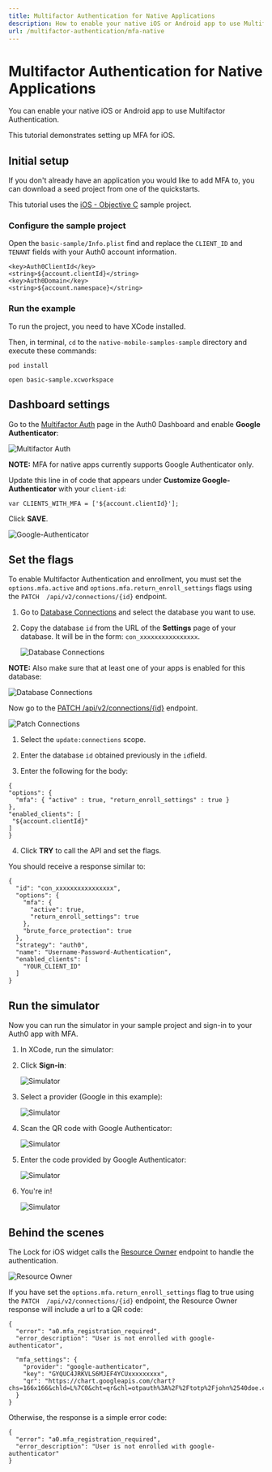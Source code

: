 ```yaml
---
title: Multifactor Authentication for Native Applications
description: How to enable your native iOS or Android app to use Multifactor Authentication.
url: /multifactor-authentication/mfa-native
---
```


# Multifactor Authentication for Native Applications

You can enable your native iOS or Android app to use Multifactor Authentication.

This tutorial demonstrates setting up MFA for iOS.

## Initial setup

If you don't already have an application you would like to add MFA to, you can download a seed project from one of the quickstarts.

This tutorial uses the [iOS - Objective C](/quickstart/native/ios-objc) sample project.

### Configure the sample project

Open the `basic-sample/Info.plist` find and replace the `CLIENT_ID` and `TENANT` fields with your Auth0 account information.

```
<key>Auth0ClientId</key>
<string>${account.clientId}</string>
<key>Auth0Domain</key>
<string>${account.namespace}</string>
```

### Run the example

To run the project, you need to have XCode installed.

Then, in terminal, `cd` to the `native-mobile-samples-sample` directory and execute these commands:

`pod install`

`open basic-sample.xcworkspace`

## Dashboard settings

Go to the [Multifactor Auth](${manage_url}/#/multifactor) page in the Auth0 Dashboard and enable **Google Authenticator**:

![Multifactor Auth](/media/articles/mfa/mfa-native/mfa-native-01.png)

**NOTE:** MFA for native apps currently supports Google Authenticator only.

Update this line in of code that appears under **Customize Google-Authenticator** with your `client-id`:

`var CLIENTS_WITH_MFA = ['${account.clientId}'];`

Click **SAVE**.

![Google-Authenticator](/media/articles/mfa/mfa-native/mfa-native-02.png)

## Set the flags

To enable Multifactor Authentication and enrollment, you must set the `options.mfa.active` and `options.mfa.return_enroll_settings` flags using the `PATCH  /api/v2/connections/{id}` endpoint.

1. Go to [Database Connections](${manage_url}/#/connections/database) and select the database you want to use.

2. Copy the database `id` from the URL of the **Settings** page of your database. It will be in the form: `con_xxxxxxxxxxxxxxxx`.

    ![Database Connections](/media/articles/mfa/mfa-native/mfa-native-03.png)

**NOTE:** Also make sure that at least one of your apps is enabled for this database:

![Database Connections](/media/articles/mfa/mfa-native/mfa-native-04.png)

Now go to the [PATCH /api/v2/connections/{id}](/api/management/v2#!/Connections/patch_connections_by_id) endpoint.

![Patch Connections](/media/articles/mfa/mfa-native/mfa-native-05.png)

1. Select the `update:connections` scope.

2. Enter the database `id` obtained previously in the `id`field.

3. Enter the following for the body:

  ```
{
 "options": {
    "mfa": { "active" : true, "return_enroll_settings" : true }
},
 "enabled_clients": [
   "${account.clientId}"
 ]
}
  ```
4. Click **TRY** to call the API and set the flags.

You should receive a response similar to:

```
{
  "id": "con_xxxxxxxxxxxxxxxx",
  "options": {
    "mfa": {
      "active": true,
      "return_enroll_settings": true
    },
    "brute_force_protection": true
  },
  "strategy": "auth0",
  "name": "Username-Password-Authentication",
  "enabled_clients": [
    "YOUR_CLIENT_ID"
  ]
}
```

## Run the simulator

Now you can run the simulator in your sample project and sign-in to your Auth0 app with MFA.

1. In XCode, run the simulator:

2. Click **Sign-in**:

    ![Simulator](/media/articles/mfa/mfa-native/mfa-native-06.png)

3. Select a provider (Google in this example):

    ![Simulator](/media/articles/mfa/mfa-native/mfa-native-07.png)

4. Scan the QR code with Google Authenticator:

    ![Simulator](/media/articles/mfa/mfa-native/mfa-native-08.png)

5. Enter the code provided by Google Authenticator:

    ![Simulator](/media/articles/mfa/mfa-native/mfa-native-09.png)

6. You're in!

    ![Simulator](/media/articles/mfa/mfa-native/mfa-native-10.png)

## Behind the scenes

The Lock for iOS widget calls the [Resource Owner](/api/authentication/reference#resource-owner) endpoint to handle the authentication.

![Resource Owner](/media/articles/mfa/mfa-native/mfa-native-11.png)

If you have set the `options.mfa.return_enroll_settings` flag to true using the `PATCH  /api/v2/connections/{id}` endpoint, the Resource Owner response will include a url to a QR code:

```
{
  "error": "a0.mfa_registration_required",  
  "error_description": "User is not enrolled with google-authenticator",

  "mfa_settings": {
    "provider": "google-authenticator",
    "key": "GYQUC4JRKVLS6MJEF4YCUxxxxxxxxx",
    "qr": "https://chart.googleapis.com/chart?chs=166x166&chld=L%7C0&cht=qr&chl=otpauth%3A%2F%2Ftotp%2Fjohn%2540doe.com%3Fsecret%3DGYQUC4JRKVLS6MJEF4YCUOTVxxxxxxxx%26issuer%3Djohncato"
  }
}
```

Otherwise, the response is a simple error code:

```
{
  "error": "a0.mfa_registration_required",
  "error_description": "User is not enrolled with google-authenticator"
}
```
